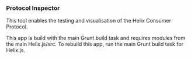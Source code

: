 ### Protocol Inspector

This tool enables the testing and visualisation of the Helix Consumer Protocol.

This app is build with the main Grunt build task and requires modules from the main Helix.js/src. To rebuild this app, run the main Grunt build task for Helix.js.